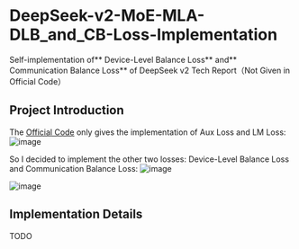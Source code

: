 # DeepSeek-v2-MoE-MLA-DLB_and_CB-Loss-Implementation
Self-implementation of** Device-Level Balance Loss** and** Communication Balance Loss** of DeepSeek v2 Tech Report（Not Given in Official Code）

## Project Introduction
The [Official Code](https://huggingface.co/deepseek-ai/DeepSeek-V2/blob/main/modeling_deepseek.py) only gives the implementation of Aux Loss and LM Loss:
![image](https://github.com/JerryYin777/DeepSeek-v2-MoE-MLA-DLB_and_CB-Loss-Implementation/assets/88324880/b28b20cf-e9ec-4691-ac13-398390947f55)

So I decided to implement the other two losses: Device-Level Balance Loss and Communication Balance Loss:
![image](https://github.com/JerryYin777/DeepSeek-v2-MoE-MLA-DLB_and_CB-Loss-Implementation/assets/88324880/4430ac2b-c87c-4436-9dd5-22469d1eb7bd)

![image](https://github.com/JerryYin777/DeepSeek-v2-MoE-MLA-DLB_and_CB-Loss-Implementation/assets/88324880/5ab55cab-230c-4a3f-b618-2cfdad26c27b)

## Implementation Details

TODO
